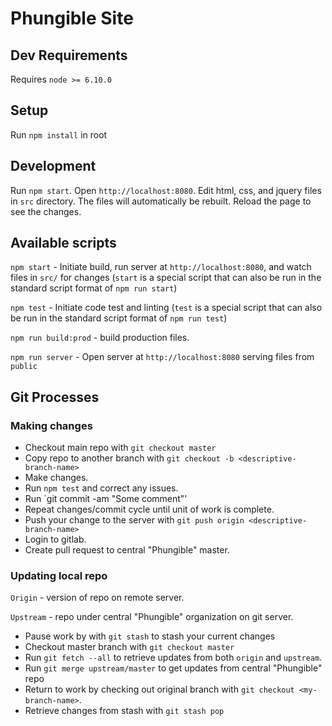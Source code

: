 # Phungible Site
## Dev Requirements
Requires `node >= 6.10.0`

## Setup
Run `npm install` in root

## Development
Run `npm start`.  Open `http://localhost:8080`.  Edit html, css, and jquery files in `src` directory.  The files will automatically be rebuilt.  Reload the page to see the changes.

## Available scripts
`npm start` - Initiate build, run server at `http://localhost:8080`, and watch files in `src/` for changes (`start` is a special script that can also be run in the standard script format of `npm run start`)

`npm test` - Initiate code test and linting (`test` is a special script that can also be run in the standard script format of `npm run test`)

`npm run build:prod` - build production files.

`npm run server` - Open server at `http://localhost:8080` serving files from `public`

## Git Processes

### Making changes
* Checkout main repo with `git checkout master`
* Copy repo to another branch with `git checkout -b <descriptive-branch-name>`
* Make changes.
* Run `npm test` and correct any issues.
* Run `git commit -am "Some comment"'
* Repeat changes/commit cycle until unit of work is complete.
* Push your change to the server with `git push origin <descriptive-branch-name>`
* Login to gitlab.
* Create pull request to central "Phungible" master.

### Updating local repo
`Origin` - version of repo on remote server.

`Upstream` - repo under central "Phungible" organization on git server.

* Pause work by with `git stash` to stash your current changes
* Checkout master branch with `git checkout master`
* Run `git fetch --all` to retrieve updates from both `origin` and `upstream`.
* Run `git merge upstream/master` to get updates from central "Phungible" repo
* Return to work by checking out original branch with `git checkout <my-branch-name>`.
* Retrieve changes from stash with `git stash pop`

